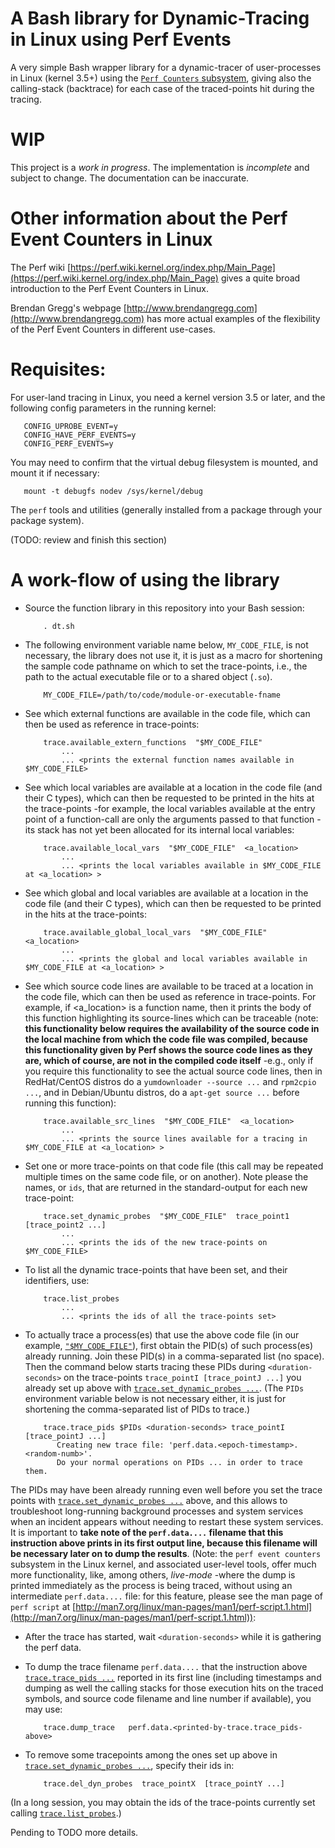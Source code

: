 # A Bash library for Dynamic-Tracing in Linux using Perf Events

A very simple Bash wrapper library for a dynamic-tracer of user-processes in Linux (kernel 3.5+) using the [`Perf Counters` subsystem](https://perf.wiki.kernel.org/index.php/Main_Page), giving also the calling-stack (backtrace) for each case of the traced-points hit during the tracing.

# WIP

This project is a *work in progress*. The implementation is *incomplete* and subject to change. The documentation can be inaccurate.

# Other information about the Perf Event Counters in Linux

The Perf wiki [https://perf.wiki.kernel.org/index.php/Main_Page](https://perf.wiki.kernel.org/index.php/Main_Page) gives a quite broad introduction to the Perf Event Counters in Linux.

Brendan Gregg's webpage [http://www.brendangregg.com](http://www.brendangregg.com) has more actual examples of the flexibility of the Perf Event Counters in different use-cases.

# Requisites:

For user-land tracing in Linux, you need a kernel version 3.5 or later, and the following config parameters in the running kernel:

       CONFIG_UPROBE_EVENT=y
       CONFIG_HAVE_PERF_EVENTS=y
       CONFIG_PERF_EVENTS=y

You may need to confirm that the virtual debug filesystem is mounted, and mount it if necessary:

       mount -t debugfs nodev /sys/kernel/debug

The `perf` tools and utilities (generally installed from a package through your package system).

(TODO: review and finish this section)

# A work-flow of using the library

* Source the function library in this repository into your Bash session:

          . dt.sh

* <a name="macro_MY_CODE_FILE"></a> The following environment variable name below, `MY_CODE_FILE`, is not necessary, the library does not use it, it is just as a macro for shortening the sample code pathname on which to set the trace-points, i.e., the path to the actual executable file or to a shared object (`.so`).

          MY_CODE_FILE=/path/to/code/module-or-executable-fname

* See which external functions are available in the code file, which can then be used as reference in trace-points:

          trace.available_extern_functions  "$MY_CODE_FILE"
              ...
              ... <prints the external function names available in $MY_CODE_FILE>

* See which local variables are available at a location in the code file (and their C types), which can then be requested to be printed in the hits at the trace-points -for example, the local variables available at the entry point of a function-call are only the arguments passed to that function -its stack has not yet been allocated for its internal local variables:

          trace.available_local_vars  "$MY_CODE_FILE"  <a_location>
              ...
              ... <prints the local variables available in $MY_CODE_FILE at <a_location> >

* See which global and local variables are available at a location in the code file (and their C types), which can then be requested to be printed in the hits at the trace-points:

          trace.available_global_local_vars  "$MY_CODE_FILE"  <a_location>
              ...
              ... <prints the global and local variables available in $MY_CODE_FILE at <a_location> >

* See which source code lines are available to be traced at a location in the code file, which can then be used as reference in trace-points. For example, if <a_location> is a function name, then it prints the body of this function highlighting its source-lines which can be traceable (note: **this functionality below requires the availability of the source code in the local machine from which the code file was compiled, because this functionality given by Perf shows the source code lines as they are, which of course, are not in the compiled code itself** -e.g., only if you require this functionality to see the actual source code lines, then in RedHat/CentOS distros do a `yumdownloader --source ...` and `rpm2cpio ...`, and in Debian/Ubuntu distros, do a `apt-get source ...` before running this function):

          trace.available_src_lines  "$MY_CODE_FILE"  <a_location>
              ...
              ... <prints the source lines available for a tracing in $MY_CODE_FILE at <a_location> >

* <a name="set_trace_points"></a> Set one or more trace-points on that code file (this call may be repeated multiple times on the same code file, or on another). Note please the names, or `ids`, that are returned in the standard-output for each new trace-point:

          trace.set_dynamic_probes  "$MY_CODE_FILE"  trace_point1  [trace_point2 ...]
              ...
              ... <prints the ids of the new trace-points on $MY_CODE_FILE>

* <a name="list_probes"></a> To list all the dynamic trace-points that have been set, and their identifiers, use:

          trace.list_probes
              ...
              ... <prints the ids of all the trace-points set>

* <a name="trace_pids"></a> To actually trace a process(es) that use the above code file (in our example, [`"$MY_CODE_FILE"`](#macro_MY_CODE_FILE)), first obtain the PID(s) of such process(es) already running. Join these PID(s) in a comma-separated list (no space). Then the command below starts tracing these PIDs during `<duration-seconds>` on the trace-points `trace_pointI [trace_pointJ ...]` you already set up above with [`trace.set_dynamic_probes ...`](#set_trace_points). (The `PIDs` environment variable below is not necessary either, it is just for shortening the comma-separated list of PIDs to trace.)

          trace.trace_pids $PIDs <duration-seconds> trace_pointI [trace_pointJ ...]
             Creating new trace file: 'perf.data.<epoch-timestamp>.<random-numb>'.
             Do your normal operations on PIDs ... in order to trace them.

The PIDs may have been already running even well before you set the trace points with [`trace.set_dynamic_probes ...`](#set_trace_points) above, and this allows to troubleshoot long-running background processes and system services when an incident appears without needing to restart these system services. It is important to **take note of the `perf.data....` filename that this instruction above prints in its first output line, because this filename will be necessary later on to dump the results**. (Note: the `perf event counters` subsystem in the Linux kernel, and associated user-level tools, offer much more functionality, like, among others, *live-mode* -where the dump is printed immediately as the process is being traced, without using an intermediate `perf.data....` file: for this feature, please see the man page of `perf script` at [http://man7.org/linux/man-pages/man1/perf-script.1.html](http://man7.org/linux/man-pages/man1/perf-script.1.html)):

* After the trace has started, wait `<duration-seconds>` while it is gathering the perf data.

* To dump the trace filename `perf.data....` that the instruction above [`trace.trace_pids ...`](#trace_pids) reported in its first line (including timestamps and dumping as well the calling stacks for those execution hits on the traced symbols, and source code filename and line number if available), you may use:

          trace.dump_trace   perf.data.<printed-by-trace.trace_pids-above>

* To remove some tracepoints among the ones set up above in [`trace.set_dynamic_probes ...`](#set_trace_points), specify their ids in:

          trace.del_dyn_probes  trace_pointX  [trace_pointY ...]

(In a long session, you may obtain the ids of the trace-points currently set calling [`trace.list_probes`](#list_probes).)

Pending to TODO more details.

